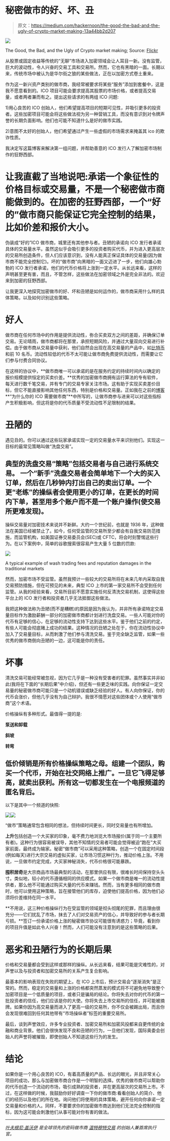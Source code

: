 # 秘密做市的好、坏、丑

> 原文：<https://medium.com/hackernoon/the-good-the-bad-and-the-ugly-of-crypto-market-making-13a44bb2d207>

![](img/b6052fb793c51957436c09dec96d321b.png)

The Good, the Bad, and the Ugly of Crypto market making; Source: [Flickr](https://www.flickr.com/photos/nick_ab/14369867624)

从股票或固定收益等传统的“无聊”市场进入加密领域会让人耳目一新。没有监管，巨大的波动性，令人兴奋的交易工具和交易所。然而，它也有黑暗的一面。长期以来，传统市场中被认为是华尔街之狼的某些做法，正在以加密方式卷土重来。

作为这一新兴资产类别的做市商，我经常被要求将某些“服务”添加到套餐中，这是我不愿意看到的。ICO 项目可能会要求提高其股票的市场价格，或者提高交易量，或者两者兼而有之。提出这些请求的有两组 ICO 问题:

1)用心良苦的 ICO 创始人，他们希望提高项目的短期可见性，并吸引更多的投资者。这些加密项目可能会将这些做法视为另一种营销工具，而没有意识到对令牌声誉的长期负面影响。他们也可能不知道什么是好的做市实践。

2)意图不太好的创始人，他们希望通过产生一些虚假的市场需求来掩盖其 ico 的欺诈性质。

我决定写这篇博客来解决第一组问题，并帮助善意的 ICO 发行人了解加密市场制作的狂野西部。

# **让我直截了当地说吧:承诺一个象征性的价格目标或交易量，不是一个秘密做市商能做到的。**在加密的狂野西部，一个“好的”做市商**只能保证它完全控制的结果，比如价差和报价大小。**

伪装成“好的”ICO 做市商，城里还有其他参与者。丑陋的承诺向 ICO 发行者承诺具体的交易量水平。虽然这似乎会吸引更多的投资者购买代币，并为进入更高层次的交易所创造条件，但人们应该意识到，没有人能真正保证具体的交易量(因为做市商不能完全控制它)。坏的“做市商”向黑暗的一面又迈进了一步，他们向雄心勃勃的 ICO 发行者承诺，他们的代币价格将上涨到一定水平。从长远来看，这样的声明甚至更有害，而且，不管怎样，这些做法在加密领域之外是完全非法的。欢迎来到加密的狂野西部。

让我更深入地探究加密做市的好、坏和丑陋是如何运作的，做市商采用什么样的具体策略，以及如何识别这些策略。

# 好人

做市商在任何市场中的作用是提供流动性，弥合买卖双方之间的差距，并确保订单交易。无论晴雨，做市商都将在那里，承担短期风险，并通过大量双向交易进行补偿。由于做市商从交易量中获利，他们自然会出现在高交易量的产品中，如[比特币](https://hackernoon.com/tagged/bitcoin)和前 10 名币。流动性较低的代币不太可能让做市商免费提供流动性，而需要让它们参与付费合同协议。

在这样的协议中，**做市商唯一可以承诺的是在服务约定的持续时间内以确定的报价规模提供恒定的买卖价差。**优秀的加密做市商拥有运行算法的专有软件，每天进行数千笔交易，并有专门的交易专家关注市场。这有助于实现买卖差价目标，但它不能直接影响其他任何东西，特别是价格和交易量。正如我在之前的[博客](https://hackernoon.com/why-your-ico-needs-a-market-maker-e42afd837b7a) **“为什么你的 ICO 需要做市商”**中所写的，让做市商参与进来可以对这些指标产生积极影响，但这将是你的代币质量不受流动性不足限制的结果。

# 丑陋的

遇见丑的。你可以通过这些玩家承诺实现一定的交易量水平来识别他们。实现这一目标的最常见策略叫做“洗盘交易”。

## **典型的洗盘交易“策略”包括交易者与自己进行系统交易。** **一个“新手”洗盘交易者会简单地下一个大的买入订单，然后在几秒钟内打出自己的卖出订单。一个更“老练”的操纵者会使用更小的订单，在更长的时间内下单，甚至用多个账户而不是一个账户操作(使交易所更难发现)。**

操纵交易量对加密技术来说并不新鲜。大约一个世纪前，也就是 1936 年，这种做法在美国已经被禁止了。如今，任何受监管的交易所至少都会有自我交易防范措施，而监管机构，如美国证券交易委员会(SEC)或 CFTC，将会时刻警惕这些行为。在以下案例中，简单的谷歌搜索很容易产生大量 5 位数的罚款:

![](img/018bf8e060882c7636c183219b7aae3b.png)

A typical example of wash trading fees and reputation damages in the traditional markets

然而，加密市场不受监管。虽然我预计一些较大的交易所将在未来几年内采取自我交易预防措施，但在可预见的未来，典型 ICO 上市的第一家交易所不会受到任何监管。从我的经验来看，交易所目前不愿意实施任何反清洗交易机制，这使得这些平台上的 ICO 发行者和投资者几乎无法抵御这些做法。

我把这种做法称为丑陋(而不是糟糕)的原因是因为我认为，并非所有承诺特定交易量目标作为激励薪酬一部分的加密做市商都计划进行洗盘交易。一些人可能对你的代币有足够的信心，在足够的流动性支持下达到这些水平。鉴于他们之前的约定，有些人可能会彻底赌上成功的结果。这种情况的丑陋之处在于，你在流动性协议中加入了交易量目标，从而刺激了他们参与清洗交易。鉴于完全缺乏监管，如果一些优秀的做市商倒向丑陋的一边，这可能是你的责任。

# 坏事

清洗交易可能经常被忽视，因为它几乎是一种没有受害者的犯罪。虽然事实并非如此(我将在下面的“长期后果”中介绍)，但还有一些更乏味的实践。向你保证一定交易量的秘密做市商可能只是一个动机错误或缺乏经验的好人。有人向你保证，你的代币会涨价，但他几乎没有为自己辩护。我很不情愿对这些团体或个人使用“做市商”这个术语。

价格操纵有多种形式。最值得一提的是:

**泵送和卸载**

**斜坡**

**转弯**

## **低价倾销是所有价格操纵策略之母。组建一个团队，购买一个代币，开始在社交网络上推广。一旦它飞得足够高，就卖出获利。所有这一切都发生在一个电报频道的匿名背后。**

以下是其中一个频道的快照:

![](img/8225cc1c09ac59f81f1535c23f126972.png)![](img/413134a0c1005b75236c97c1eef7049c.png)

“做市”策略通常包含相同的想法，但持续时间更长，同时交易量也有所增加。

**上升**包括创造一个大买家的印象，毫不费力地浏览大市场报价(属于同一个主要所有者)。这种行为很容易被误导，其他不知情的交易者可能会觉得被迫“跑在”大买家前面，最终成为输家。秘密“做市商”可以采用这种策略，创造一个在固定时间段(例如每天)进行大宗交易的虚拟买家，让市场习惯这种行为，推动价格上涨。不用说，一旦做市约定完成，大买家神秘消失，代币价格很可能暴跌。

**囤积居奇**是大宗商品市场最典型的活动，在那里供应有限，很难长时间保持空头头寸。类似地，较小的代币遵循相同的供应模式。如果一个做市商是唯一的流动性提供者，那么他不可能通过购买大量的代币来赚钱。然而，当有更多相同的做市商时，他可以使用这种策略，旨在接管他们的库存，迫使他们提高价格，因为他们必须将价差维持在同一水平。

**不用说，这三种价格操纵行为在受监管的领域是彻头彻尾的犯罪，而且理由很充分——它们扰乱了市场，抹去了人们对交易资产的信心，并导致好的参与者长期亏损。**签订一份承诺价格上涨的秘密做市协议可能很有诱惑力；毕竟，看到你的项目升值是如此令人兴奋！然而，人们可能没有注意到的是这些策略的后果。

# 恶劣和丑陋行为的长期后果

价格和交易量都会受到这样或那样的操纵。从长远来看，结果可能是灾难性的，对声誉以及与投资者和加密交易所的关系产生复合影响。

最基本的影响表现在失败的期望上。在 ICO 上市后，预计交易会“逐渐消失”是正常的。然而，稳定的交易量和上涨的价格都突然蒸发的模式将不可避免地导致整个加密项目是一个低质量的项目，或者只是骗局的结论。你将失去对你的代币的第一批投资者的信任，他们应该是你的大使。你将失去上市交易所的信任，并可能被摘牌。如果你因为高交易量而进入了更高一级的交易所，你不仅会被踢出局，而且你会发现很难回到任何其他带有“市场操纵者”标签的重要交易所。

最后，谈到声誉效应，许多专业投资者、加密交易所和加密风投都来自更传统的金融和商业背景。他们会很快发现不良和丑陋的行为，一旦他们发现，国际奥委会创始人的声誉将被摧毁，即使创始人不知道这些行为的发生。

# 结论

如果你是一个用心良苦的 ICO，有着高质量的产品、长远的眼光，并且非常关心项目的成功，那么与加密做市商合作是一个明智的选择。优秀的做市商可以帮助你的代币创造一个流动的市场，吸引成熟的投资者，并在更高层次的交易所上市。不过，在这样做的时候，我鼓励你好好调查一下你的做市商:看看创始人的简介、他们的经历以及他们的所在地。询问他们将使用的具体策略，避开任何向你承诺一定交易量和价格的人。同样，不要要求你的加密做市商达到他们无法完全控制的指标，因为这可能会刺激他们从事可能对你有害的做法。

***

[*叶夫根尼·盖沃伊*](https://www.wintermute-trading.com/about) *是全球领先的密码做市商* [*温特穆特交易*](https://www.wintermute-trading.com/) *的创始人兼首席执行官。*